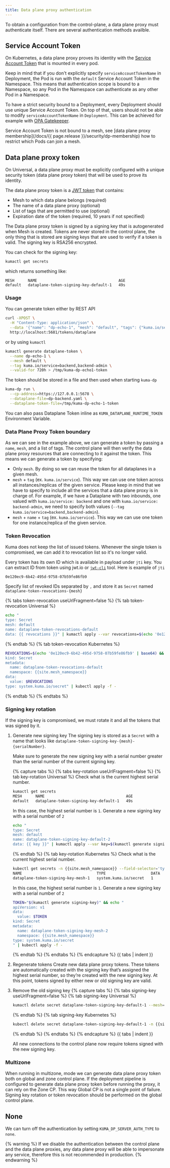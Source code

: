 ```yaml
---
title: Data plane proxy authentication
---
```


To obtain a configuration from the control-plane, a data plane proxy must authenticate itself. There are several authentication methods availble.

## Service Account Token

On Kubernetes, a data plane proxy proves its identity with the [Service Account Token](https://kubernetes.io/docs/reference/access-authn-authz/service-accounts-admin/#bound-service-account-token-volume) that is mounted in every pod.

Keep in mind that if you don't explicitly specify `serviceAccountTokenName` in Deployment, the Pod is run with the `default` Service Account Token in the Namespace.
This means that authentication scope is bound to a Namespace, so any Pod in the Namespace can authenticate as any other Pod in a Namespace.

To have a strict security bound to a Deployment, every Deployment should use unique Service Account Token.
On top of that, users should not be able to modify `serviceAccountTokenName` in `Deployment`. This can be achieved for example with [OPA Gatekeeper](https://open-policy-agent.github.io/gatekeeper/website/docs/).

Service Account Token is not bound to a mesh, see [data plane proxy membership](/docs/{{ page.release }}/security/dp-membership) how to restrict which Pods can join a mesh.

## Data plane proxy token

On Universal, a data plane proxy must be explicitly configured with a unique security token (data plane proxy token) that will be used to prove its identity.

The data plane proxy token is a [JWT token](https://jwt.io) that contains:

- Mesh to which data plane belongs (required)
- The name of a data plane proxy (optional)
- List of tags that are permitted to use (optional)
- Expiration date of the token (required, 10 years if not specified)

The Data plane proxy token is signed by a signing key that is autogenerated when Mesh is created.
Tokens are never stored in the control plane, the only thing that is stored are signing keys that are used to verify if a token is valid.
The signing key is RSA256 encrypted.

You can check for the signing key:

```sh
kumactl get secrets
```

which returns something like:

```
MESH      NAME                                    AGE
default   dataplane-token-signing-key-default-1   49s
```

### Usage

You can generate token either by REST API

```bash
curl -XPOST \
  -H "Content-Type: application/json" \
  --data '{"name": "dp-echo-1", "mesh": "default", "tags": {"kuma.io/service": ["backend", "backend-admin"]}, "validFor": "720h"}' \
  http://localhost:5681/tokens/dataplane
```

or by using `kumactl`

```bash
kumactl generate dataplane-token \
  --name dp-echo-1 \
  --mesh default \
  --tag kuma.io/service=backend,backend-admin \
  --valid-for 720h > /tmp/kuma-dp-echo1-token
```

The token should be stored in a file and then used when starting `kuma-dp`

```bash
kuma-dp run \
  --cp-address=https://127.0.0.1:5678 \
  --dataplane-file=dp-backend.yaml \
  --dataplane-token-file=/tmp/kuma-dp-echo-1-token
```

You can also pass Dataplane Token inline as `KUMA_DATAPLANE_RUNTIME_TOKEN` Environment Variable.

### Data Plane Proxy Token boundary

As we can see in the example above, we can generate a token by passing a `name`, `mesh`, and a list of tags.
The control plane will then verify the data plane proxy resources that are connecting to it against the token. This means we can generate a token by specifying:

- Only `mesh`. By doing so we can reuse the token for all dataplanes in a given mesh.
- `mesh` + `tag` (ex. `kuma.io/service`). This way we can use one token across all instances/replicas of the given service.
  Please keep in mind that we have to specify to include all the services that a data plane proxy is in charge of.
  For example, if we have a Dataplane with two inbounds, one valued with `kuma.io/service: backend` and one with `kuma.io/service: backend-admin`, we need to specify both values (`--tag kuma.io/service=backend,backend-admin`).
- `mesh` + `name` + `tag` (ex. `kuma.io/service`). This way we can use one token for one instance/replica of the given service.

### Token Revocation

Kuma does not keep the list of issued tokens. Whenever the single token is compromised, we can add it to revocation list so it's no longer valid.

Every token has its own ID which is available in payload under `jti` key. You can extract ID from token using jwt.io or [`jwt-cli`](https://www.npmjs.com/package/jwt-cli) tool. Here is example of `jti`

```
0e120ec9-6b42-495d-9758-07b59fe86fb9
```

Specify list of revoked IDs separated by `,` and store it as `Secret` named `dataplane-token-revocations-{mesh}`

{% tabs token-revocation useUrlFragment=false %}
{% tab token-revocation Universal %}

```sh
echo "
type: Secret
mesh: default
name: dataplane-token-revocations-default
data: {{ revocations }}" | kumactl apply --var revocations=$(echo '0e120ec9-6b42-495d-9758-07b59fe86fb9' | base64) -f -
```

{% endtab %}
{% tab token-revocation Kubernetes %}

```sh
REVOCATIONS=$(echo '0e120ec9-6b42-495d-9758-07b59fe86fb9' | base64) && echo "apiVersion: v1
kind: Secret
metadata:
  name: dataplane-token-revocations-default
  namespace: {{site.mesh_namespace}}
data:
  value: $REVOCATIONS
type: system.kuma.io/secret" | kubectl apply -f -
```

{% endtab %}
{% endtabs %}

### Signing key rotation

If the signing key is compromised, we must rotate it and all the tokens that was signed by it.

1. Generate new signing key
   The signing key is stored as a `Secret` with a name that looks like `dataplane-token-signing-key-{mesh}-{serialNumber}`.

   Make sure to generate the new signing key with a serial number greater than the serial number of the current signing key.

   {% capture tabs %}
   {% tabs key-rotation useUrlFragment=false %}
   {% tab key-rotation Universal %}
   Check what is the current highest serial number.

   ```sh
   kumactl get secrets
   MESH      NAME                                    AGE
   default   dataplane-token-signing-key-default-1   49s
   ```

   In this case, the highest serial number is `1`. Generate a new signing key with a serial number of `2`

   ```sh
   echo "
   type: Secret
   mesh: default
   name: dataplane-token-signing-key-default-2
   data: {{ key }}" | kumactl apply --var key=$(kumactl generate signing-key) -f -
   ```

   {% endtab %}
   {% tab key-rotation Kubernetes %}
   Check what is the current highest serial number.

   ```sh
   kubectl get secrets -n {{site.mesh_namespace}} --field-selector='type=system.kuma.io/secret'
   NAME                                 TYPE                    DATA   AGE
   dataplane-token-signing-key-mesh-1   system.kuma.io/secret   1      25m
   ```

   In this case, the highest serial number is `1`. Generate a new signing key with a serial number of `2`

   ```sh
   TOKEN="$(kumactl generate signing-key)" && echo "
   apiVersion: v1
   data:
     value: $TOKEN
   kind: Secret
   metadata:
     name: dataplane-token-signing-key-mesh-2
     namespace: {{site.mesh_namespace}}
   type: system.kuma.io/secret
   " | kubectl apply -f -
   ```

   {% endtab %}
   {% endtabs %}
   {% endcapture %}
   {{ tabs | indent }}

2. Regenerate tokens
   Create new data plane proxy tokens. These tokens are automatically created with the signing key that’s assigned the highest serial number, so they’re created with the new signing key.
   At this point, tokens signed by either new or old signing key are valid.

3. Remove the old signing key
   {% capture tabs %}
   {% tabs signing-key useUrlFragment=false %}
   {% tab signing-key Universal %}
   ```sh
   kumactl delete secret dataplane-token-signing-key-default-1 --mesh=default
   ```
   {% endtab %}
   {% tab signing-key Kubernetes %}
   ```sh
   kubectl delete secret dataplane-token-signing-key-default-1 -n {{site.mesh_namespace}}
   ```
   {% endtab %}
   {% endtabs %}
   {% endcapture %}
   {{ tabs | indent }}

   All new connections to the control plane now require tokens signed with the new signing key.

### Multizone

When running in multizone, mode we can generate data plane proxy token both on global and zone control plane.
If the deployment pipeline is configured to generate data plane proxy token before running the proxy, it can rely on the Zone CP. This way Global CP is not a single point of failure.
Signing key rotation or token revocation should be performed on the global control plane.

## None

We can turn off the authentication by setting `KUMA_DP_SERVER_AUTH_TYPE` to `none`.

{% warning %}
If we disable the authentication between the control plane and the data plane proxies, any data plane proxy will be able to impersonate any service, therefore this is not recommended in production.
{% endwarning %}
